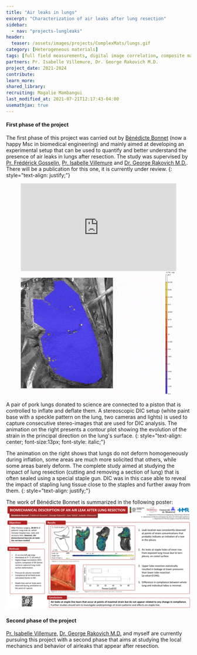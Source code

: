 ```yaml
---
title: "Air leaks in lungs"
excerpt: "Characterization of air leaks after lung resection"
sidebar:
  - nav: "projects-lungleaks"
header:
  teaser: /assets/images/projects/ComplexMats/lungs.gif
category: [Heterogeneous materials]
tags: [full field measurements, digital image correlation, composite materials, non local modeling]
partners: Pr. Isabelle Villemure, Dr. George Rakovich M.D.
project_date: 2021-2024
contribute: 
learn_more: 
shared_library: 
recruiting: Magalie Mambangui
last_modified_at: 2021-07-21T12:17:43-04:00
usemathjax: true 
---
```



#### First phase of the project

The first phase of this project was carried out by [Bénédicte Bonnet](https://ca.linkedin.com/in/b%C3%A9n%C3%A9dicte-bonnet-7b14a065/en-us) (now a happy Msc in biomedical engineering) and mainly aimed at developing an experimental setup that can be used to quantify and better understand the presence of air leaks in lungs after resection. The study was supervised by [Pr. Frédérick Gosselin](http://fgosselin.meca.polymtl.ca), [Pr. Isabelle Villemure](https://www.polymtl.ca/expertises/en/villemure-isabelle) and [Dr. George Rakovich M.D.](https://www.ctsnet.org/home/grakovich). 
There will be a publication for this one, it is currently under review.
{: style="text-align: justify;"}

<figure class="half">
    <a href="">
      <div style="width:100%;height:0px;position:relative;padding-bottom:56.250%;"><iframe src="https://streamable.com/e/4c0a7r?autoplay=1" frameborder="0" width="100%" height="100%" allowfullscreen style="width:100%;height:100%;position:absolute;left:0px;top:0px;overflow:hidden;"></iframe></div>
    </a>
    <a href=""><img src="/assets/images/projects/ComplexMats/lungs.gif"></a>
</figure>
A pair of pork lungs donated to science are connected to a piston that is controlled to inflate and deflate them. A stereoscopic DIC setup (white paint base with a speckle pattern on the lung, two cameras and lights) is used to capture consecutive stereo-images that are used for DIC analysis. The animation on the right presents a contour plot showing the evolution of the strain in the principal direction on the lung's surface.
{: style="text-align: center; font-size:13px; font-style: italic;"}

The animation on the right shows that lungs do not deform homogeneously during inflation, some areas are much more solicited that others, while some areas barely deform. The complete study aimed at studying the impact of lung resection (cutting and removing a section of lung) that is often sealed using a special staple gun. DIC was in this case able to reveal the impact of stapling lung tissue close to the staples and further away from them. 
{: style="text-align: justify;"}

The work of Bénédicte Bonnet is summarized in the following poster:
![Lungs poster](/assets/images/projects/poster_lungs.png)

#### Second phase of the project

[Pr. Isabelle Villemure](https://www.polymtl.ca/expertises/en/villemure-isabelle), [Dr. George Rakovich M.D.](https://www.ctsnet.org/home/grakovich) and myself are currently pursuing this project with a second phase that aims at studying the local mechanics and behavior of airleaks that appear after resection.